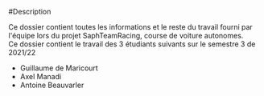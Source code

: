 #Description

Ce dossier contient toutes les informations et le reste du travail fourni par l'équipe lors du projet SaphTeamRacing, course de voiture autonomes.  
Ce dossier contient le travail des 3 étudiants suivants sur le semestre 3 de 2021/22
- Guillaume de Maricourt
- Axel Manadi
- Antoine Beauvarler

